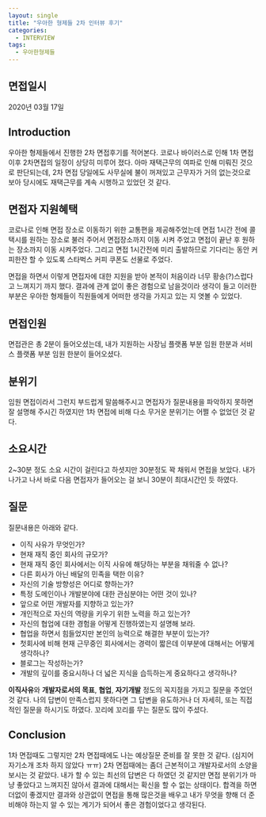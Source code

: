```yaml
---
layout: single
title: "우아한 형제들 2차 인터뷰 후기"
categories:
  - INTERVIEW
tags:
  - 우아한형제들
---
```


## 면접일시

2020년 03월 17일

## Introduction

우아한 형제들에서 진행한 2차 면접후기를 적어본다. 코로나 바이러스로 인해 1차 면접 이후 2차면접의 일정이 상당히 미루어 졌다. 아마 재택근무의 여파로 인해 미뤄진 것으로 판단되는데, 2차 면접 당일에도 사무실에 불이 꺼져있고 근무자가 거의 없는것으로 보아 당시에도 재택근무를 계속 시행하고 있었던 것 같다.

## 면접자 지원혜택

코로나로 인해 면접 장소로 이동하기 위한 교통편을 제공해주었는데 면접 1시간 전에 콜 택시를 원하는 장소로 불러 주어서 면접장소까지 이동 시켜 주었고 면접이 끝난 후 원하는 장소까지 이동 시켜주었다. 그리고 면접 1시간전에 미리 출발하므로 기다리는 동안 커피한잔 할 수 있도록 스타벅스 커피 쿠폰도 선물로 주었다.

면접을 하면서 이렇게 면접자에 대한 지원을 받아 본적이 처음이라 너무 황송(?)스럽다고 느껴지기 까지 했다. 결과에 관계 없이 좋은 경험으로 남을것이라 생각이 들고 이러한 부분은 우아한 형제들이 직원들에게 어떠한 생각을 가지고 있는 지 엿볼 수 있었다.

## 면접인원

면접관은 총 2분이 들어오셨는데, 내가 지원하는 사장님 플랫폼 부분 임원 한분과 서비스 플랫폼 부분 임원 한분이 들어오셨다.

## 분위기

임원 면접이라서 그런지 부드럽게 말씀해주시고 면접자가 질문내용을 파악하지 못하면 잘 설명해 주시긴 하였지만 1차 면접에 비해 다소 무거운 분위기는 어쩔 수 없었던 것 같다.

## 소요시간

2~30분 정도 소요 시간이 걸린다고 하셧지만 30분정도 꽉 채워서 면접을 보았다. 내가 나가고 나서 바로 다음 면접자가 들어오는 걸 보니 30분이 최대시간인 듯 하였다.

## 질문

질문내용은 아래와 같다.

- 이직 사유가 무엇인가?
- 현재 재직 중인 회사의 규모가?
- 현재 재직 중인 회사에서는 이직 사유에 해당하는 부분을 채워줄 수 없나?
- 다른 회사가 아닌 배달의 민족을 택한 이유?
- 자신의 기술 방향성은 어디로 향하는가?
- 특정 도메인이나 개발분야에 대한 관심분야는 어떤 것이 있나?
- 앞으로 어떤 개발자를 지향하고 있는가?
- 개인적으로 자신의 역량을 키우기 위한 노력을 하고 있는가?
- 자신의 협업에 대한 경험을 어떻게 진행하였는지 설명해 보라.
- 협업을 하면서 힘들었지만 본인의 능력으로 해결한 부분이 있는가?
- 첫회사에 비해 현재 근무중인 회사에서는 경력이 짧은데 이부분에 대해서는 어떻게 생각하나?
- 블로그는 작성하는가?
- 개발의 깊이를 중요시하나 더 넓은 지식을 습득하는게 중요하다고 생각하나?

**이직사유**와 **개발자로서의 목표**, **협업**, **자기개발** 정도의 꼭지점을 가지고 질문을 주었던 것 같다. 나의 답변이 만족스럽지 못하다면 그 답변을 유도하거나 더 자세히, 또는 직접적인 질문을 하시기도 하였다.
꼬리에 꼬리를 무는 질문도 많이 주셨다.

## Conclusion

1차 면접때도 그렇지만 2차 면접때에도 나는 예상질문 준비를 잘 못한 것 같다. (심지어 자기소개 조차 하지 않았다 ㅠㅠ) 2차 면접때에는 좀더 근본적이고 개발자로서의 소양을 보시는 것 같았다.
내가 할 수 있는 최선의 답변은 다 하였던 것 같지만 면접 분위기가 마냥 좋았다고 느껴지진 않아서 결과에 대해서는 확신을 할 수 없는 상태이다.
합격을 하면 더없이 좋겠지만 결과와 상관없이 면접을 통해 많은것을 배우고 내가 무엇을 향해 더 준비해야 하는지 알 수 있는 계기가 되어서 좋은 경험이었다고 생각된다.
